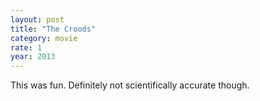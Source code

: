 ```yaml
---
layout: post
title: "The Croods"
category: movie
rate: 1
year: 2013
---
```


This was fun. Definitely not scientifically accurate though.
